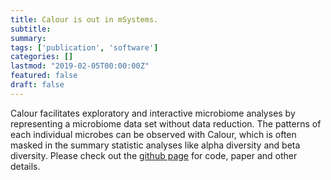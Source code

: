 ```yaml
---
title: Calour is out in mSystems.
subtitle:
summary:
tags: ['publication', 'software']
categories: []
lastmod: "2019-02-05T00:00:00Z"
featured: false
draft: false
---
```


Calour facilitates exploratory and interactive microbiome analyses by representing a microbiome data set without data reduction. The patterns of each individual microbes can be observed with Calour, which is often masked in the summary statistic analyses like alpha diversity and beta diversity. Please check out the [github page](https://github.com/biocore/calour) for code, paper and other details.
